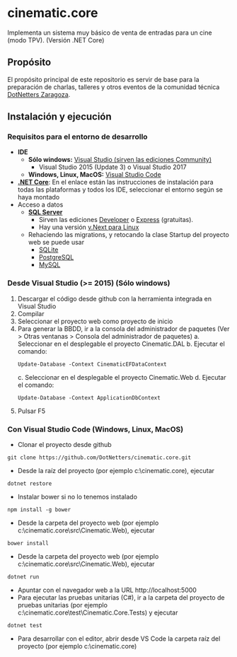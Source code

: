 # cinematic.core

Implementa un sistema muy básico de venta de entradas para un cine (modo TPV). (Versión .NET Core)

## Propósito

El propósito principal de este repositorio es servir de base para la preparación de charlas, talleres y otros eventos de la comunidad técnica [DotNetters Zaragoza](http://dotnetters.es).

## Instalación y ejecución

### Requisitos para el entorno de desarrollo

- **IDE**
  - **Sólo windows:** [Visual Studio (sirven las ediciones Community)](https://www.visualstudio.com/es/downloads/)
    - Visual Studio 2015 (Update 3) o Visual Studio 2017
  - **Windows, Linux, MacOS:** [Visual Studio Code](http://code.visualstudio.com/)
- [**.NET Core**](https://www.microsoft.com/net/core): En el enlace están las instrucciones de instalación para todas las plataformas y todos los IDE, seleccionar el entorno según se haya montado
- Acceso a datos
  - [**SQL Server**](https://www.microsoft.com/es-es/sql-server/sql-server-downloads)
    - Sirven las ediciones [Developer](https://my.visualstudio.com/Benefits?Wt.mc_id=o~msft~sql-server-dev-edition&campaign=o~msft~sql-server-dev-edition) o [Express](https://go.microsoft.com/fwlink/?LinkID=799012) (gratuitas).
    - Hay una versión [v.Next para Linux](https://www.microsoft.com/es-es/sql-server/sql-server-vnext-including-Linux)
  - Rehaciendo las migrations, y retocando la clase Startup del proyecto web se puede usar 
    - [SQLite](https://www.sqlite.org/)
    - [PostgreSQL](https://www.postgresql.org/)
    - [MySQL](https://www.mysql.com/)


### Desde Visual Studio (>= 2015) (Sólo windows)

1. Descargar el código desde github con la herramienta integrada en Visual Studio
2. Compilar
3. Seleccionar el proyecto web como proyecto de inicio
4. Para generar la BBDD, ir a la consola del administrador de paquetes (Ver > Otras ventanas > Consola del administrador de paquetes)
   a. Seleccionar en el desplegable el proyecto Cinematic.DAL
   b. Ejecutar el comando: 
    ```<bash>
    Update-Database -Context CinematicEFDataContext
    ```
   c. Seleccionar en el desplegable el proyecto Cinematic.Web
   d. Ejecutar el comando: 
    ```<bash>
    Update-Database -Context ApplicationDbContext
    ```
9. Pulsar F5

### Con Visual Studio Code (Windows, Linux, MacOS)

- Clonar el proyecto desde github
```<bash>
git clone https://github.com/DotNetters/cinematic.core.git
```
- Desde la raíz del proyecto (por ejemplo c:\cinematic.core), ejecutar 
```<bash>
dotnet restore
```
- Instalar bower si no lo tenemos instalado
```<bash>
npm install -g bower
```
- Desde la carpeta del proyecto web (por ejemplo c:\cinematic.core\src\Cinematic.Web), ejecutar
```<bash>
bower install 
```
- Desde la carpeta del proyecto web (por ejemplo c:\cinematic.core\src\Cinematic.Web), ejecutar
```<bash>
dotnet run 
```
- Apuntar con el navegador web a la URL http://localhost:5000
- Para ejecutar las pruebas unitarias (C#), ir a la carpeta del proyecto de pruebas unitarias (por ejemplo c:\cinematic.core\test\Cinematic.Core.Tests) y ejecutar
```<language>
dotnet test
```
- Para desarrollar con el editor, abrir desde VS Code la carpeta raíz del proyecto (por ejemplo c:\cinematic.core)
